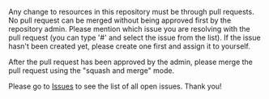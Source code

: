 Any change to resources in this repository must be through pull requests. No pull request can be merged without being approved first by the repository admin. Please mention which issue you are resolving with the pull request (you can type '#' and select the issue from the list). If the issue hasn't been created yet, please create one first and assign it to yourself.

After the pull request has been approved by the admin, please merge the pull request using the "squash and merge" mode.

Please go to [Issues](https://github.com/ctjong/orion/issues) to see the list of all open issues. Thank you!
